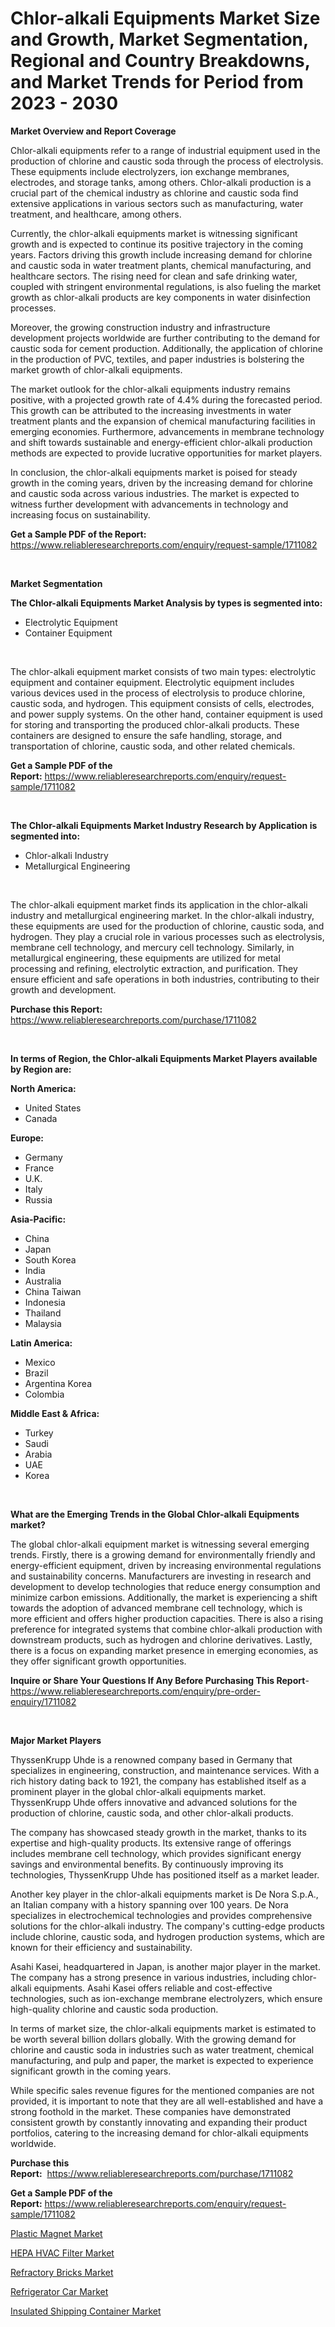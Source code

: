 <p><h1>Chlor-alkali Equipments Market Size and Growth, Market Segmentation, Regional and Country Breakdowns, and Market Trends for Period from 2023 -  2030</h1></p><p><strong>Market Overview and Report Coverage</strong></p>
<p><p>Chlor-alkali equipments refer to a range of industrial equipment used in the production of chlorine and caustic soda through the process of electrolysis. These equipments include electrolyzers, ion exchange membranes, electrodes, and storage tanks, among others. Chlor-alkali production is a crucial part of the chemical industry as chlorine and caustic soda find extensive applications in various sectors such as manufacturing, water treatment, and healthcare, among others.</p><p>Currently, the chlor-alkali equipments market is witnessing significant growth and is expected to continue its positive trajectory in the coming years. Factors driving this growth include increasing demand for chlorine and caustic soda in water treatment plants, chemical manufacturing, and healthcare sectors. The rising need for clean and safe drinking water, coupled with stringent environmental regulations, is also fueling the market growth as chlor-alkali products are key components in water disinfection processes.</p><p>Moreover, the growing construction industry and infrastructure development projects worldwide are further contributing to the demand for caustic soda for cement production. Additionally, the application of chlorine in the production of PVC, textiles, and paper industries is bolstering the market growth of chlor-alkali equipments.</p><p>The market outlook for the chlor-alkali equipments industry remains positive, with a projected growth rate of 4.4% during the forecasted period. This growth can be attributed to the increasing investments in water treatment plants and the expansion of chemical manufacturing facilities in emerging economies. Furthermore, advancements in membrane technology and shift towards sustainable and energy-efficient chlor-alkali production methods are expected to provide lucrative opportunities for market players.</p><p>In conclusion, the chlor-alkali equipments market is poised for steady growth in the coming years, driven by the increasing demand for chlorine and caustic soda across various industries. The market is expected to witness further development with advancements in technology and increasing focus on sustainability.</p></p>
<p><strong>Get a Sample PDF of the Report:</strong> <a href="https://www.reliableresearchreports.com/enquiry/request-sample/1711082">https://www.reliableresearchreports.com/enquiry/request-sample/1711082</a></p>
<p>&nbsp;</p>
<p><strong>Market Segmentation</strong></p>
<p><strong>The Chlor-alkali Equipments Market Analysis by types is segmented into:</strong></p>
<p><ul><li>Electrolytic Equipment</li><li>Container Equipment</li></ul></p>
<p>&nbsp;</p>
<p><p>The chlor-alkali equipment market consists of two main types: electrolytic equipment and container equipment. Electrolytic equipment includes various devices used in the process of electrolysis to produce chlorine, caustic soda, and hydrogen. This equipment consists of cells, electrodes, and power supply systems. On the other hand, container equipment is used for storing and transporting the produced chlor-alkali products. These containers are designed to ensure the safe handling, storage, and transportation of chlorine, caustic soda, and other related chemicals.</p></p>
<p><strong>Get a Sample PDF of the Report:</strong>&nbsp;<a href="https://www.reliableresearchreports.com/enquiry/request-sample/1711082">https://www.reliableresearchreports.com/enquiry/request-sample/1711082</a></p>
<p>&nbsp;</p>
<p><strong>The Chlor-alkali Equipments Market Industry Research by Application is segmented into:</strong></p>
<p><ul><li>Chlor-alkali Industry</li><li>Metallurgical Engineering</li></ul></p>
<p>&nbsp;</p>
<p><p>The chlor-alkali equipment market finds its application in the chlor-alkali industry and metallurgical engineering market. In the chlor-alkali industry, these equipments are used for the production of chlorine, caustic soda, and hydrogen. They play a crucial role in various processes such as electrolysis, membrane cell technology, and mercury cell technology. Similarly, in metallurgical engineering, these equipments are utilized for metal processing and refining, electrolytic extraction, and purification. They ensure efficient and safe operations in both industries, contributing to their growth and development.</p></p>
<p><strong>Purchase this Report:</strong>&nbsp; <a href="https://www.reliableresearchreports.com/purchase/1711082">https://www.reliableresearchreports.com/purchase/1711082</a></p>
<p>&nbsp;</p>
<p><strong>In terms of Region, the Chlor-alkali Equipments Market Players available by Region are:</strong></p>
<p>
    <p> <strong> North America: </strong>
        <ul>
            <li>United States</li>
            <li>Canada</li>
        </ul>
        </p> 
    <p> <strong> Europe: </strong>
        <ul>
            <li>Germany</li>
            <li>France</li>
            <li>U.K.</li>
            <li>Italy</li>
            <li>Russia</li>
        </ul>
        </p> 
    <p> <strong> Asia-Pacific: </strong>
        <ul>
            <li>China</li>
            <li>Japan</li>
            <li>South Korea</li>
            <li>India</li>
            <li>Australia</li>
            <li>China Taiwan</li>
            <li>Indonesia</li>
            <li>Thailand</li>
            <li>Malaysia</li>
        </ul>
        </p> 
    <p> <strong> Latin America: </strong>
        <ul>
            <li>Mexico</li>
            <li>Brazil</li>
            <li>Argentina Korea</li>
            <li>Colombia</li>
        </ul>
        </p> 
    <p> <strong> Middle East & Africa: </strong>
        <ul>
            <li>Turkey</li>
            <li>Saudi</li>
            <li>Arabia</li>
            <li>UAE</li>
            <li>Korea</li>
        </ul>
    </p>
    </p>
<p>&nbsp;</p>
<p><strong>What are the Emerging Trends in the Global Chlor-alkali Equipments market?</strong></p>
<p><p>The global chlor-alkali equipment market is witnessing several emerging trends. Firstly, there is a growing demand for environmentally friendly and energy-efficient equipment, driven by increasing environmental regulations and sustainability concerns. Manufacturers are investing in research and development to develop technologies that reduce energy consumption and minimize carbon emissions. Additionally, the market is experiencing a shift towards the adoption of advanced membrane cell technology, which is more efficient and offers higher production capacities. There is also a rising preference for integrated systems that combine chlor-alkali production with downstream products, such as hydrogen and chlorine derivatives. Lastly, there is a focus on expanding market presence in emerging economies, as they offer significant growth opportunities.</p></p>
<p><strong>Inquire or Share Your Questions If Any Before Purchasing This Report</strong>- <a href="https://www.reliableresearchreports.com/enquiry/pre-order-enquiry/1711082">https://www.reliableresearchreports.com/enquiry/pre-order-enquiry/1711082</a></p>
<p>&nbsp;</p>
<p><strong>Major Market Players</strong></p>
<p><p>ThyssenKrupp Uhde is a renowned company based in Germany that specializes in engineering, construction, and maintenance services. With a rich history dating back to 1921, the company has established itself as a prominent player in the global chlor-alkali equipments market. ThyssenKrupp Uhde offers innovative and advanced solutions for the production of chlorine, caustic soda, and other chlor-alkali products. </p><p>The company has showcased steady growth in the market, thanks to its expertise and high-quality products. Its extensive range of offerings includes membrane cell technology, which provides significant energy savings and environmental benefits. By continuously improving its technologies, ThyssenKrupp Uhde has positioned itself as a market leader.</p><p>Another key player in the chlor-alkali equipments market is De Nora S.p.A., an Italian company with a history spanning over 100 years. De Nora specializes in electrochemical technologies and provides comprehensive solutions for the chlor-alkali industry. The company's cutting-edge products include chlorine, caustic soda, and hydrogen production systems, which are known for their efficiency and sustainability.</p><p>Asahi Kasei, headquartered in Japan, is another major player in the market. The company has a strong presence in various industries, including chlor-alkali equipments. Asahi Kasei offers reliable and cost-effective technologies, such as ion-exchange membrane electrolyzers, which ensure high-quality chlorine and caustic soda production.</p><p>In terms of market size, the chlor-alkali equipments market is estimated to be worth several billion dollars globally. With the growing demand for chlorine and caustic soda in industries such as water treatment, chemical manufacturing, and pulp and paper, the market is expected to experience significant growth in the coming years.</p><p>While specific sales revenue figures for the mentioned companies are not provided, it is important to note that they are all well-established and have a strong foothold in the market. These companies have demonstrated consistent growth by constantly innovating and expanding their product portfolios, catering to the increasing demand for chlor-alkali equipments worldwide.</p></p>
<p><strong>Purchase this Report:</strong>&nbsp;&nbsp;<a href="https://www.reliableresearchreports.com/purchase/1711082">https://www.reliableresearchreports.com/purchase/1711082</a></p>
<p></p>
<p><strong>Get a Sample PDF of the Report:</strong>&nbsp;<a href="https://www.reliableresearchreports.com/enquiry/request-sample/1711082">https://www.reliableresearchreports.com/enquiry/request-sample/1711082</a></p>
<p><p><a href="https://www.linkedin.com/pulse/plastic-magnet-market-research-report-unlocks-analysis-myyyf/">Plastic Magnet Market</a></p><p><a href="https://medium.com/@poem.snap.phase/hepa-hvac-filter-market-trends-forecast-and-competitive-analysis-to-2030-02688753c8c5">HEPA HVAC Filter Market</a></p><p><a href="https://www.linkedin.com/pulse/refractory-bricks-market-insights-players-forecast-till-2030-ruupf/">Refractory Bricks Market</a></p><p><a href="https://github.com/marloy8/Market-Research-Report-List-1/blob/main/refrigerator-car-market.md">Refrigerator Car Market</a></p><p><a href="https://github.com/mahnoor2003/Market-Research-Report-List-1/blob/main/insulated-shipping-container-market.md">Insulated Shipping Container Market</a></p></p>
